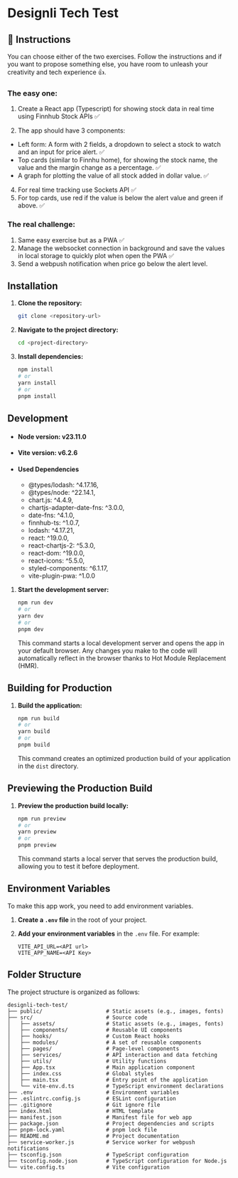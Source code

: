 # Designli Tech Test

## 📌 Instructions

You can choose either of the two exercises. Follow the instructions and if you want to
propose something else, you have room to unleash your creativity and tech experience 👍.

### The easy one:

1.  Create a React app (Typescript) for showing stock data in real time using Finnhub
    Stock APIs ✅

2.  The app should have 3 components:
   - Left form: A form with 2 fields, a dropdown to select a stock to watch and an input for price alert. ✅
   - Top cards (similar to Finnhu home), for showing the stock name, the value and the margin change as a percentage. ✅
   - A graph for plotting the value of all stock added in dollar value. ✅

4.  For real time tracking use Sockets API ✅
5.  For top cards, use red if the value is below the alert value and green if above. ✅

### The real challenge:

1. Same easy exercise but as a PWA ✅
2. Manage the websocket connection in background and save the values in local storage
   to quickly plot when open the PWA ✅
3. Send a webpush notification when price go below the alert level.

## Installation

1.  **Clone the repository:**

    ```bash
    git clone <repository-url>
    ```

2.  **Navigate to the project directory:**

    ```bash
    cd <project-directory>
    ```

3.  **Install dependencies:**

    ```bash
    npm install
    # or
    yarn install
    # or
    pnpm install
    ```

## Development

- #### Node version: v23.11.0
- #### Vite version: v6.2.6
- #### Used Dependencies

  - @types/lodash: ^4.17.16,
  - @types/node: ^22.14.1,
  - chart.js: ^4.4.9,
  - chartjs-adapter-date-fns: ^3.0.0,
  - date-fns: ^4.1.0,
  - finnhub-ts: ^1.0.7,
  - lodash: ^4.17.21,
  - react: ^19.0.0,
  - react-chartjs-2: ^5.3.0,
  - react-dom: ^19.0.0,
  - react-icons: ^5.5.0,
  - styled-components: ^6.1.17,
  - vite-plugin-pwa: ^1.0.0

1. **Start the development server:**

   ```bash
   npm run dev
   # or
   yarn dev
   # or
   pnpm dev
   ```

   This command starts a local development server and opens the app in your default browser. Any changes you make to the code will automatically reflect in the browser thanks to Hot Module Replacement (HMR).

## Building for Production

1. **Build the application:**

   ```bash
   npm run build
   # or
   yarn build
   # or
   pnpm build
   ```

   This command creates an optimized production build of your application in the `dist` directory.

## Previewing the Production Build

1.  **Preview the production build locally:**

    ```bash
    npm run preview
    # or
    yarn preview
    # or
    pnpm preview
    ```

    This command starts a local server that serves the production build, allowing you to test it before deployment.

## Environment Variables

To make this app work, you need to add environment variables.

1.  **Create a `.env` file** in the root of your project.
2.  **Add your environment variables** in the `.env` file. For example:

    ```
    VITE_API_URL=<API url>
    VITE_APP_NAME=<API Key>
    ```

## Folder Structure

The project structure is organized as follows:

```
designli-tech-test/
├── public/                    # Static assets (e.g., images, fonts)
├── src/                       # Source code
│   ├── assets/                # Static assets (e.g., images, fonts)
│   ├── components/            # Reusable UI components
│   ├── hooks/                 # Custom React hooks
│   ├── modules/               # A set of reusable components
│   ├── pages/                 # Page-level components
│   ├── services/              # API interaction and data fetching
│   ├── utils/                 # Utility functions
│   ├── App.tsx                # Main application component
│   ├── index.css              # Global styles
│   ├── main.tsx               # Entry point of the application
│   └── vite-env.d.ts          # TypeScript environment declarations
├── .env                       # Environment variables
├── .eslintrc.config.js        # ESLint configuration
├── .gitignore                 # Git ignore file
├── index.html                 # HTML template
├── manifest.json              # Manifest file for web app
├── package.json               # Project dependencies and scripts
├── pnpm-lock.yaml             # pnpm lock file
├── README.md                  # Project documentation
├── service-worker.js          # Service worker for webpush notifications
├── tsconfig.json              # TypeScript configuration
├── tsconfig.node.json         # TypeScript configuration for Node.js
└── vite.config.ts             # Vite configuration
```
